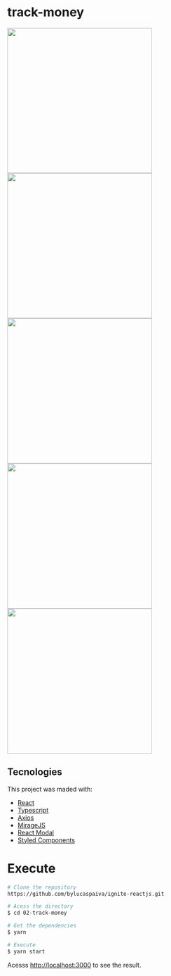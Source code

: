 # track-money

<div>
  <img src="https://user-images.githubusercontent.com/58491622/157579539-d2a32e45-a0a2-4e10-9772-4274b5ea5d45.png" width="330px"/>

  <img src="(https://user-images.githubusercontent.com/58491622/157579993-9b6f82ce-9675-48ac-85b6-6224645cacc1.png" width="330px"/>
  <img src="(https://user-images.githubusercontent.com/58491622/157579693-3670d1a4-5a8e-478b-a840-5fefee69bcb9.png" width="330px"/>

  <img src="https://user-images.githubusercontent.com/58491622/157579993-9b6f82ce-9675-48ac-85b6-6224645cacc1.png" width="330px"/>
  <img src="https://user-images.githubusercontent.com/58491622/157579693-3670d1a4-5a8e-478b-a840-5fefee69bcb9.png" width="330px"/>

</div>

## Tecnologies

This project was maded with:

- [React](https://reactjs.org/)
- [Typescript](https://www.typescriptlang.org/)
- [Axios](https://github.com/axios/axios)
- [MirageJS](https://miragejs.com/)
- [React Modal](https://github.com/reactjs/react-modal)
- [Styled Components](https://github.com/styled-components/styled-components)

# Execute

```bash
# Clone the repository
https://github.com/bylucaspaiva/ignite-reactjs.git
```

```bash
# Acess the directory
$ cd 02-track-money
```

```bash
# Get the dependencies
$ yarn
```

```bash
# Execute
$ yarn start
```

Acesss <http://localhost:3000> to see the result.
